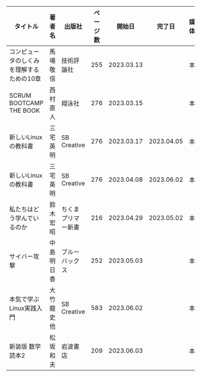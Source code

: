 | タイトル | 著者名 | 出版社 | ページ数 | 開始日 | 完了日 | 媒体 | 備考 |
| ---- | ---- | ---- | ---- | ---- | ---- | ---- | ---- |
| コンピュータのしくみを理解するための10章 | 馬場 敬信 | 技術評論社 | 255 | 2023.03.13 |  | 本 |  |
| SCRUM BOOTCAMP THE BOOK | 西村 直人 | 翔泳社 | 276 | 2023.03.15 |  | 本 |  |
| 新しいLinuxの教科書 | 三宅 英明 | SB Creative | 276 | 2023.03.17 | 2023.04.05 | 本 |  |
| 新しいLinuxの教科書 | 三宅 英明 | SB Creative | 276 | 2023.04.08 | 2023.06.02 | 本 |  |
| 私たちはどう学んでいるのか | 鈴木 宏昭 | ちくまプリマー新書 | 216 | 2023.04.29 | 2023.05.02 | 本 |  |
| サイバー攻撃 | 中島 明日香 | ブルーバックス | 252 | 2023.05.03 |  | 本 |  |
| 本気で学ぶLinux実践入門 | 大竹 龍史 他 | SB Creative | 583 | 2023.06.02 |  | 本 |  |
| 新装版 数学読本2 | 松坂 和夫 | 岩波書店 | 209 | 2023.06.03 |  | 本 |  |